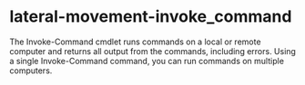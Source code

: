 # lateral-movement-invoke_command
The Invoke-Command cmdlet runs commands on a local or remote computer and returns all output from the commands, including errors. Using a single Invoke-Command command, you can run commands on multiple computers.

